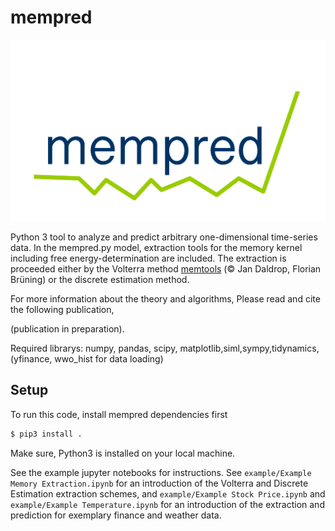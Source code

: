 # mempred

 <img src="./example/logo_mempred.png"> 
<!--![Logo](./example/logo_mempred.png) -->


Python 3 tool to analyze and predict arbitrary one-dimensional time-series data. In the mempred.py model, extraction tools for the memory kernel including free energy-determination are included. The extraction is proceeded either by the Volterra method [memtools](https://github.com/jandaldrop/memtools) (© Jan Daldrop, Florian Brüning) or the discrete estimation method. 

For more information about the theory and algorithms, Please read and cite the following publication,

 (publication in preparation).

Required librarys: numpy, pandas, scipy, matplotlib,siml,sympy,tidynamics, (yfinance, wwo_hist for data loading)

## Setup

To run this code, install mempred dependencies first

```sh
$ pip3 install .
```

Make sure, Python3 is installed on your local machine.

See the example jupyter notebooks for instructions.
See `example/Example Memory Extraction.ipynb` for an introduction of the Volterra and Discrete Estimation extraction schemes, and `example/Example Stock Price.ipynb` and `example/Example Temperature.ipynb` for an introduction of the extraction and prediction for exemplary finance and weather data. 



